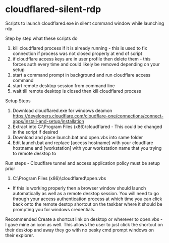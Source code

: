 # cloudflared-silent-rdp
Scripts to launch cloudflared.exe in silent command window while launching rdp.

Step by step what these scripts do
1) kill cloudflared process if it is already running - this is used to fix connection if process was not closed properly at end of script
2) if cloudflare access keys are in user profile then delete them - this forces auth every time and could likely be removed depending on your setup
3) start a command prompt in background and run cloudflare access command
4) start remote desktop session from command line
5) wait till remote desktop is closed then kill cloudflared process

Setup Steps
1) Download cloudflared.exe for windows deamon https://developers.cloudflare.com/cloudflare-one/connections/connect-apps/install-and-setup/installation
2) Extract into C:\Program Files (x86)\cloudflared - This could be changed in the script if desired
3) Download and place launch.bat and open.vbs into same folder
4) Edit launch.bat and replace [access hostname] with your cloudflare hostname and [workstation] with your workstation name that you trying to remote desktop to

Run steps - Cloudflare tunnel and access application policy must be setup prior
1) C:\Program Files (x86)\cloudflared\open.vbs
- If this is working properly then a browser window should launch automatically as well as a remote desktop session. You will need to go through your access authentication process at which time you can click back onto the remote destop shortcut on the taskbar where it should be prompting you for windows credentials.

Recommended
Create a shortcut link on desktop or wherever to open.vbs - I gave mine an icon as well. This allows the user to just click the shortcut on their desktop and away they go with no pesky cmd prompt windows on their explorer.
